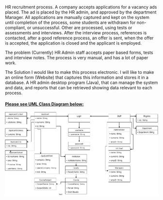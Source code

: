 HR recruitment process.
A company accepts applications for a vacancy ads placed. The ad is placed by the HR admin, and approved by the department Manager.
All applications are manually captured and kept on the system until completion of the process, some students are withdrawn for non-compliant, or unsuccessful. Other are processed, using tests or assessments and interviews. After the interview process, references is contacted, after a good reference process, an offer is sent, when the offer is accepted, the application is closed and the applicant is employed.

The problem (Currently)
HR Admin staff accepts paper based forms, tests and interview notes. The process is very manual, and has a lot of paper work.

The Solution
I would like to make this process electronic. I will like to make an online form (Website) that captures this information and stores it in a database. A HR admin desktop program (Java), that can manage the system and data, and reports that can be retrieved showing data relevant to each process.


#### <u>Please see UML Class Diagram below:</u>
![GitHub Logo](HR_System.jpg)